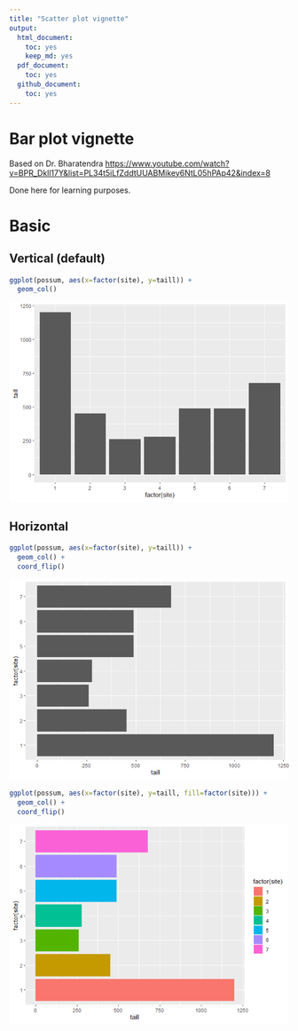 ```yaml
---
title: "Scatter plot vignette"
output:
  html_document:
    toc: yes
    keep_md: yes
  pdf_document:
    toc: yes
  github_document:
    toc: yes
---
```





# Bar plot vignette

Based on Dr. Bharatendra https://www.youtube.com/watch?v=BPR_Dkll17Y&list=PL34t5iLfZddtUUABMikey6NtL05hPAp42&index=8 

Done here for learning purposes.

# Basic

## Vertical (default)


```r
ggplot(possum, aes(x=factor(site), y=taill)) +
  geom_col()
```

![](bar_plot_vignette_files/figure-html/unnamed-chunk-1-1.png)<!-- -->

## Horizontal



```r
ggplot(possum, aes(x=factor(site), y=taill)) +
  geom_col() +
  coord_flip()
```

![](bar_plot_vignette_files/figure-html/unnamed-chunk-2-1.png)<!-- -->




```r
ggplot(possum, aes(x=factor(site), y=taill, fill=factor(site))) +
  geom_col() +
  coord_flip()
```

![](bar_plot_vignette_files/figure-html/unnamed-chunk-3-1.png)<!-- -->
